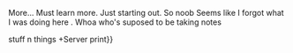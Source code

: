 More... Must learn more. Just starting out. So noob 
Seems like I forgot what I was doing here . Whoa who's suposed to be  taking notes
<Main>stuff n things<runaround>
+Server print}}
